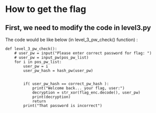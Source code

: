 # How to get the flag

## First, we need to modify the code in **level3.py**

The code would be like below (in level_3_pw_check() function) :
```
def level_3_pw_check():
    # user_pw = input("Please enter correct password for flag: ")
    # user_pw = input_pw(pos_pw_list)
    for i in pos_pw_list:
        user_pw = i
        user_pw_hash = hash_pw(user_pw)


        if( user_pw_hash == correct_pw_hash ):
            print("Welcome back... your flag, user:")
            decryption = str_xor(flag_enc.decode(), user_pw)
            print(decryption)
            return
        print("That password is incorrect")



```